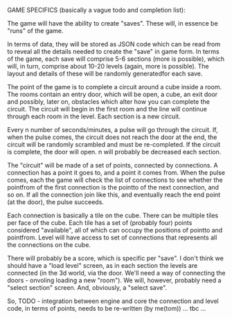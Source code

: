 GAME SPECIFICS (basically a vague todo and completion list):

The game will have the ability to create "saves". These will, in essence be "runs" of the game. 

In terms of data, they will be stored as JSON code which can be read from to reveal all the details needed to 
create the "save" in game form.
In terms of the game, each save will comprise 5-6 sections (more is possible), which will, in turn, comprise about 10-20 
levels (again, more is possible). The layout and details of these will be randomly generatedfor each save.

The point of the game is to complete a circuit around a cube inside a room. The rooms contain an entry door, which will be 
open, a cube, an exit door and possibly, later on, obstacles which alter how you can complete the circuit. The circuit
will begin in the first room and the line will continue through each room in the level. Each section is a new circuit. 

Every n number of seconds/minutes, a pulse will go through the circuit. If, when the pulse comes, the circuit does not reach the
door at the end, the circuit will be randomly scrambled and must be re-completed. If the circuit is complete, the door will open.
n will probably be decreased each section.

The "circuit" will be made of a set of points, connected by connections. A connection has a point it goes to, and a point it
comes from. When the pulse comes, each the game will check the list of connections to see whether the pointfrom of the first
connection is the pointto of the next connection, and so on. If all the connection join like this, and eventually reach the end 
point (at the door), the pulse succeeds.

Each connection is basically a tile on the cube. There can be multiple tiles per face of the cube. Each tile has a set of 
(probably four) points considered "available", all of which can occupy the positions of pointto and pointfrom.
Level will have access to set of connections that represents all the connections on the cube.

There will probably be a score, which is specific per "save". I don't think we should have a "load level" screen, as in each 
section the levels are connected (in the 3d world, via the door. We'll need a way of connecting the doors - onvoling loading a new 
"room"). We will, however, probably need a "select section" screen. And, obviously, a "select save".

So, TODO - 
    integration between engine and core
    the connection and level code, in terms of points, needs to be re-written (by me(tom))
    ... tbc ...

